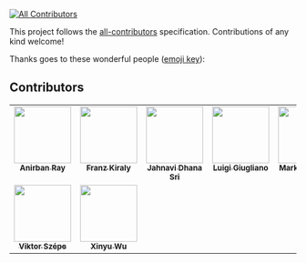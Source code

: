 <!-- ALL-CONTRIBUTORS-BADGE:START - Do not remove or modify this section -->
[![All Contributors](https://img.shields.io/badge/all_contributors-11-orange.svg?style=flat-square)](#contributors)
<!-- ALL-CONTRIBUTORS-BADGE:END -->

This project follows the
[all-contributors](https://github.com/all-contributors/all-contributors) specification.
Contributions of any kind welcome!

Thanks goes to these wonderful people
([emoji key](https://allcontributors.org/docs/en/emoji-key)):

<!-- markdownlint-restore -->
<!-- prettier-ignore-end -->

## Contributors

<!-- ALL-CONTRIBUTORS-LIST:START - Do not remove or modify this section -->
<!-- prettier-ignore-start -->
<!-- markdownlint-disable -->
<table>
  <tbody>
    <tr>
      <td align="center" valign="top" width="11.11%"><a href="https://github.com/yarnabrina"><img src="https://avatars.githubusercontent.com/u/39331844?v=4" width="100px;" alt=""/><br /><sub><b>Anirban Ray</b></sub></a></td>
      <td align="center" valign="top" width="11.11%"><a href="https://github.com/fkiraly"><img src="https://avatars1.githubusercontent.com/u/7985502?v=4" width="100px;" alt=""/><br /><sub><b>Franz Kiraly</b></sub></a></td>
      <td align="center" valign="top" width="11.11%"><a href="https://github.com/JahnaviDhanaSri"><img src="https://avatars.githubusercontent.com/u/143936922?v=4" width="100px;" alt=""/><br /><sub><b>Jahnavi Dhana Sri</b></sub></a></td>
      <td align="center" valign="top" width="11.11%"><a href="https://github.com/Abelarm"><img src="https://avatars.githubusercontent.com/u/6976921?v=4" width="100px;" alt=""/><br /><sub><b>Luigi Giugliano</b></sub></a></td>
      <td align="center" valign="top" width="11.11%"><a href="https://github.com/mloning"><img src="https://avatars3.githubusercontent.com/u/21020482?v=4" width="100px;" alt=""/><br /><sub><b>Markus Löning</b></sub></a></td>
      <td align="center" valign="top" width="11.11%"><a href="https://github.com/MBristle"><img src="https://avatars.githubusercontent.com/MBristle" width="100px;" alt=""/><br /><sub><b>Mirko Bristle</b></sub></a></td>
      <td align="center" valign="top" width="11.11%"><a href="https://github.com/rnkuhns"><img src="https://avatars0.githubusercontent.com/u/26907244?v=4" width="100px;" alt=""/><br /><sub><b>Ryan Kuhns</b></sub></a></td>
      <td align="center" valign="top" width="11.11%"><a href="https://github.com/achieveordie"><img src="https://avatars.githubusercontent.com/u/54197164?v=4" width="100px;" alt=""/><br /><sub><b>Sagar Mishra</b></sub></a></td>
      <td align="center" valign="top" width="11.11%"><a href="https://github.com/tpvasconcelos"><img src="https://avatars.githubusercontent.com/u/17701527?v=4" width="100px;" alt=""/><br /><sub><b>Tomas P. de Vasconcelos</b></sub></a></td>
    </tr>
    <tr>
      <td align="center" valign="top" width="11.11%"><a href="https://github.com/szepeviktor"><img src="https://avatars.githubusercontent.com/u/952007?v=4" width="100px;" alt=""/><br /><sub><b>Viktor Szépe</b></sub></a></td>
      <td align="center" valign="top" width="11.11%"><a href="https://github.com/XinyuWuu"><img src="https://avatars.githubusercontent.com/u/57612792?v=4" width="100px;" alt=""/><br /><sub><b>Xinyu Wu</b></sub></a></td>
    </tr>
  </tbody>
</table>

<!-- markdownlint-restore -->
<!-- prettier-ignore-end -->

<!-- ALL-CONTRIBUTORS-LIST:END -->

<!-- markdownlint-restore -->
<!-- prettier-ignore-end -->
